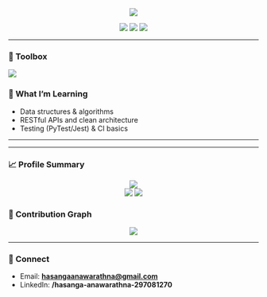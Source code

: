 <div align="center">
  <img src="https://readme-typing-svg.herokuapp.com?size=24&center=true&vCenter=true&width=700&lines=Hello!+I'm+Hasanga+%F0%9F%91%8B;IT+Undergraduate+%7C+Full-stack+Learner;I+love+building+useful+student+projects" />
</div>

<p align="center">
  <a href="mailto:hasangaanawarathna@gmail.com"><img src="https://img.shields.io/badge/Email-Contact-informational?style=flat"></a>
  <a href="https://www.linkedin.com/in/hasanga-anawarathna-297081270"><img src="https://img.shields.io/badge/LinkedIn-Profile-blue?style=flat&logo=linkedin"></a>
  <a href="https://github.com/HAnawarathna"><img src="https://img.shields.io/badge/GitHub-Hasanga-black?style=flat&logo=github"></a>
</p>

---

### 🔧 Toolbox
<p>
  <img src="https://skillicons.dev/icons?i=python,django,js,react,html,css,bootstrap,php,mysql,git,linux,vscode&perline=6" />
</p>

### 🧩 What I’m Learning
- Data structures & algorithms  
- RESTful APIs and clean architecture  
- Testing (PyTest/Jest) & CI basics

---



---

### 📈 Profile Summary
<p align="center">
  <img src="https://github-profile-summary-cards.vercel.app/api/cards/profile-details?username=HAnawarathna&theme=tokyonight" />
  <br/>
  <img src="https://github-profile-summary-cards.vercel.app/api/cards/repos-per-language?username=HAnawarathna&theme=tokyonight" />
  <img src="https://github-profile-summary-cards.vercel.app/api/cards/stats?username=HAnawarathna&theme=tokyonight" />
</p>

### 🔄 Contribution Graph
<p align="center">
  <img src="https://github-readme-activity-graph.vercel.app/graph?username=HAnawarathna&theme=rogue&hide_border=true" />
</p>

---

### 🤝 Connect
- Email: **hasangaanawarathna@gmail.com**  
- LinkedIn: **/hasanga-anawarathna-297081270**
